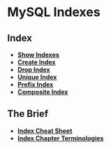 # MySQL Indexes

## Index
* **[Show Indexes](./show-indexes.md)** <br>
* **[Create Index](./create-index.md)** <br>
* **[Drop Index](./drop-index.md)** <br>
* **[Unique Index](./unique-index.md)** <br>
* **[Prefix Index](./prefix-index.md)** <br>
* **[Composite Index](./composite-index.md)** <br>

## The Brief
* **[Index Cheat Sheet](./index-cheat-sheet.md)** <br>
* **[Index Chapter Terminologies](./index-terminology.md)** <br>
